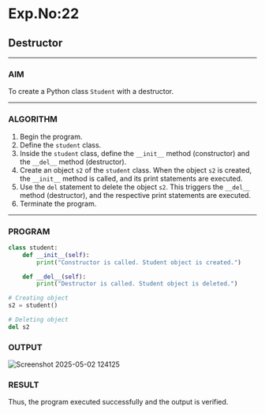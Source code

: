 # Exp.No:22  
## Destructor

---

### AIM  
To create a Python class `Student` with a destructor.

---

### ALGORITHM

1. Begin the program.  
2. Define the `student` class.  
3. Inside the `student` class, define the `__init__` method (constructor) and the `__del__` method (destructor).  
4. Create an object `s2` of the `student` class. When the object `s2` is created, the `__init__` method is called, and its print statements are executed.  
5. Use the `del` statement to delete the object `s2`. This triggers the `__del__` method (destructor), and the respective print statements are executed.  
6. Terminate the program.

---

### PROGRAM

```python
class student:
    def __init__(self):
        print("Constructor is called. Student object is created.")

    def __del__(self):
        print("Destructor is called. Student object is deleted.")

# Creating object
s2 = student()

# Deleting object
del s2
```

### OUTPUT

![Screenshot 2025-05-02 124125](https://github.com/user-attachments/assets/8543c576-be26-4249-b378-3aa6269f37a6)

### RESULT
Thus, the program executed successfully and the output is verified.
